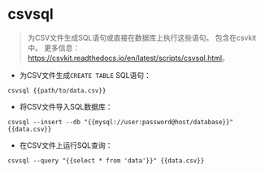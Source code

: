 # csvsql

> 为CSV文件生成SQL语句或直接在数据库上执行这些语句。
> 包含在csvkit中。
> 更多信息：<https://csvkit.readthedocs.io/en/latest/scripts/csvsql.html>。

- 为CSV文件生成`CREATE TABLE` SQL语句：

`csvsql {{path/to/data.csv}}`

- 将CSV文件导入SQL数据库：

`csvsql --insert --db "{{mysql://user:password@host/database}}" {{data.csv}}`

- 在CSV文件上运行SQL查询：

`csvsql --query "{{select * from 'data'}}" {{data.csv}}`